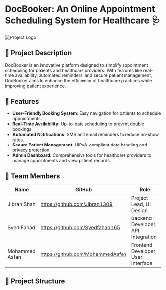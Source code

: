 # **DocBooker: An Online Appointment Scheduling System for Healthcare** 🩺

![Project Logo](images/docbooker-logo.png) <!-- Replace with your logo path -->

## 📜 Project Description
DocBooker is an innovative platform designed to simplify appointment scheduling for patients and healthcare providers. With features like real-time availability, automated reminders, and secure patient management, DocBooker aims to enhance the efficiency of healthcare practices while improving patient experience.

## 🚀 Features
- **User-Friendly Booking System**: Easy navigation for patients to schedule appointments.
- **Real-Time Availability**: Up-to-date scheduling to prevent double bookings.
- **Automated Notifications**: SMS and email reminders to reduce no-show rates.
- **Secure Patient Management**: HIPAA-compliant data handling and privacy protection.
- **Admin Dashboard**: Comprehensive tools for healthcare providers to manage appointments and view patient records.

## 👥 Team Members
| Name                     | GitHub                                 | Role                                    |
|--------------------------|----------------------------------------|-----------------------------------------|
| Jibran Shah         | https://github.com/Jibran1309 | Project Lead, UI Design                |
| Syed Fahad     | https://github.com/Syedfahad165 | Backend Developer, API Integration     |
| Mohammed Asfan     | https://github.com/MohammedAsfan | Frontend Developer, User Interface     |


## 📁 Project Structure
